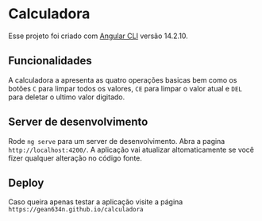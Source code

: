# Calculadora

Esse projeto foi criado com [Angular CLI](https://github.com/angular/angular-cli) versão 14.2.10.

## Funcionalidades
A calculadora a apresenta as quatro operações basicas bem como os botões `C` para limpar todos os valores, `CE` para limpar o valor atual e `DEL` para deletar o ultimo valor digitado.

## Server de desenvolvimento
Rode `ng serve` para um server de desenvolvimento. Abra a pagina `http://localhost:4200/`. A aplicação vai atualizar altomaticamente se você fizer qualquer alteração no código fonte.

## Deploy
Caso queira apenas testar a aplicação visite a página `https://gean634n.github.io/calculadora`
